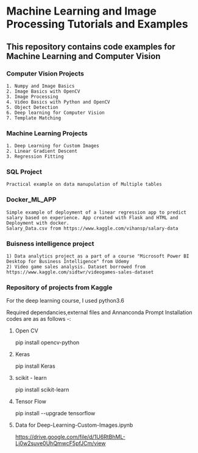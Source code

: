 # Machine Learning and Image Processing Tutorials and Examples

## This repository contains code examples for Machine Learning and Computer Vision 

### Computer Vision Projects
```
1. Numpy and Image Basics   
2. Image Basics with OpenCV   
3. Image Processing   
4. Video Basics with Python and OpenCV   
5. Object Detection   
6. Deep learning for Computer Vision   
7. Template Matching
```
   
### Machine Learning Projects  
```
1. Deep Learning for Custom Images   
2. Linear Gradient Descent   
3. Regression Fitting
```
   
   
### SQL Project
```
Practical example on data manupulation of Multiple tables
```
### Docker_ML_APP
```  
Simple example of deployment of a linear regression app to predict salary based on experience. App created with Flask and HTML and Deployment with docker.
Salary_Data.csv from https://www.kaggle.com/vihansp/salary-data
```

### Buisness intelligence project
```  
1) Data analytics project as a part of a course "Microsoft Power BI Desktop for Business Intelligence" from Udemy
2) Video game sales analysis. Dataset borrowed from https://www.kaggle.com/sidtwr/videogames-sales-dataset
```

### Repository of projects from Kaggle

For the deep learning course, I used python3.6

Required dependancies,external files and Annanconda Prompt Installation codes are as as follows -:

1) Open CV

   pip install opencv-python
   
2) Keras

   pip install Keras
   
3) scikit - learn

   pip install scikit-learn
   
4) Tensor Flow

   pip install --upgrade tensorflow
   
5) Data for Deep-Learning-Custom-Images.ipynb

   https://drive.google.com/file/d/1U6RtBhML-Lj0w2suve0UhQmwcF5pfJCm/view
 
